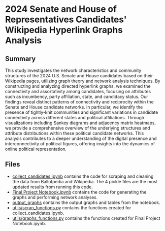 # 2024 Senate and House of Representatives Candidates' Wikipedia Hyperlink Graphs Analysis

## Summary
This study investigates the network characteristics and community structures of the 2024 U.S. Senate and House candidates based on their Wikipedia pages, utilizing graph theory and network analysis techniques. By constructing and analyzing directed hyperlink graphs, we examined the connectivity and assortativity among candidates, focusing on attributes such as incumbency, party affiliation, state, and candidacy status. Our findings reveal distinct patterns of connectivity and reciprocity within the Senate and House candidate networks. In particular, we identify the presence of tightly-knit communities and significant variations in candidate connectivity across different states and political affiliations. Through visualizations including Sankey diagrams and adjacency matrix heatmaps, we provide a comprehensive overview of the underlying structures and attribute distributions within these political candidate networks. This analysis contributes to a deeper understanding of the digital presence and interconnectivity of political figures, offering insights into the dynamics of online political representation.

## Files
- [collect_candidates.ipynb](https://github.com/mamaOcoder/2024candidates_project/blob/main/collect_candidates.ipynb) contains the code for scraping and cleaning the data from Ballotpedia and Wikipedia. The 4 pickle files are the most updated results from running this code.
- [Final Project Notebook.ipynb](https://github.com/mamaOcoder/2024candidates_project/blob/main/Final%20Project%20Notebook.ipynb) contains the code for generating the graphs and performing network analyses.
- [output_graphs](https://github.com/mamaOcoder/2024candidates_project/tree/main/output_graphs) contains the output graphs and tables from the notebook.
- [utils/scrap_functions.py]() contains the functions created for collect_candidates.ipynb.
- [utils/graphs_functions.py]() contains the functions created for Final Project Notebook.ipynb.